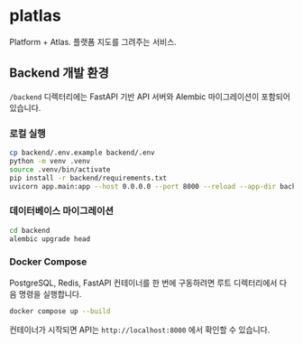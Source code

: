 # platlas

Platform + Atlas. 플랫폼 지도를 그려주는 서비스.

## Backend 개발 환경

`/backend` 디렉터리에는 FastAPI 기반 API 서버와 Alembic 마이그레이션이 포함되어 있습니다.

### 로컬 실행

```bash
cp backend/.env.example backend/.env
python -m venv .venv
source .venv/bin/activate
pip install -r backend/requirements.txt
uvicorn app.main:app --host 0.0.0.0 --port 8000 --reload --app-dir backend/app
```

### 데이터베이스 마이그레이션

```bash
cd backend
alembic upgrade head
```

### Docker Compose

PostgreSQL, Redis, FastAPI 컨테이너를 한 번에 구동하려면 루트 디렉터리에서 다음 명령을 실행합니다.

```bash
docker compose up --build
```

컨테이너가 시작되면 API는 `http://localhost:8000` 에서 확인할 수 있습니다.
